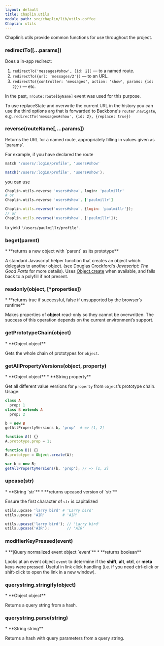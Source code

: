 ```yaml
---
layout: default
title: Chaplin.utils
module_path: src/chaplin/lib/utils.coffee
Chaplin: utils
---
```


Chaplin’s utils provide common functions for use throughout the project.

<h3 class="module-member" id="redirectTo">redirectTo([...params])</h3>
Does a in-app redirect:

1. `redirectTo('messages#show', {id: 2})` — to a named route.
2. `redirectTo({url: 'messages/2'})` — to an URL.
3. `redirectTo({controller: 'messages', action: 'show', params: {id: 2}})` — etc.

In the past, `!route:route[byName]` event was used for this purpose.

To use replaceState and overwrite the current URL in the history you can use the
third options arg that is forwarded to Backbone's `router.navigate`, e.g.
`redirectTo('messages#show', {id: 2}, {replace: true})`

<h3 class="module-member" id="reverse">reverse(routeName[,...params])</h3>
Returns the URL for a named route, appropriately filling in values given as `params`.

For example, if you have declared the route

```coffeescript
match '/users/:login/profile', 'users#show'
```

```javascript
match('/users/:login/profile', 'users#show');
```

you can use

```coffeescript
Chaplin.utils.reverse 'users#show', login: 'paulmillr'
# or
Chaplin.utils.reverse 'users#show', ['paulmillr']
```

```javascript
Chaplin.utils.reverse('users#show', {login: 'paulmillr'});
// or
Chaplin.utils.reverse('users#show', ['paulmillr']);
```

to yield `'/users/paulmillr/profile'`.

<h3 class="module-member" id="beget">beget(parent)</h3>
* **returns a new object with `parent` as its prototype**

A standard Javascript helper function that creates an object which delegates to another object. (see Douglas Crockford's *Javascript: The Good Parts* for more details). Uses [Object.create](https://developer.mozilla.org/en-US/docs/JavaScript/Reference/Global_Objects/Object/create) when available, and falls back to a polyfill if not present.

<h3 class="module-member" id="readonly">readonly(object, [*properties])</h3>
* **returns true if successful, false if unsupported by the browser’s runtime**

Makes properties of **object** read-only so they cannot be overwritten. The success of this operation depends on the current environment’s support.

<h3 class="module-member" id="getPrototypeChain">getPrototypeChain(object)</h3>
* **Object object**

Gets the whole chain of prototypes for `object`.

<h3 class="module-member" id="getAllPropertyVersions">getAllPropertyVersions(object, property)</h3>
* **Object object**
* **String property**

Get all different value versions for `property` from `object`’s prototype chain. Usage:

```coffeescript
class A
  prop: 1
class B extends A
  prop: 2

b = new B
getAllPropertyVersions b, 'prop'  # => [1, 2]
```

```javascript
function A() {}
A.prototype.prop = 1;

function B() {}
B.prototype = Object.create(A);

var b = new B;
getAllPropertyVersions(b, 'prop'); // => [1, 2]
```

<h3 class="module-member" id="upcase">upcase(str)</h3>
* **String `str`**
* **returns upcased version of `str`**

Ensure the first character of `str` is capitalized

```coffeescript
utils.upcase 'larry bird' # 'Larry bird'
utils.upcase 'AIR'        # 'AIR'
```

```javascript
utils.upcase('larry bird'); // 'Larry bird'
utils.upcase('AIR');        // 'AIR'
```

<h3 class="module-member" id="modifierKeyPressed">modifierKeyPressed(event)</h3>
* **jQuery normalized event object `event`**
* **returns boolean**

Looks at an event object `event` to determine if the **shift**, **alt**, **ctrl**, or **meta** keys were pressed. Useful in link click handling (i.e. if you need ctrl-click or shift-click to open the link in a new window).

<h3 class="module-member" id="querystring.stringify">querystring.stringify(object)</h3>
* **Object object**

Returns a query string from a hash.

<h3 class="module-member" id="querystring.parse">querystring.parse(string)</h3>
* **String string**

Returns a hash with query parameters from a query string.
